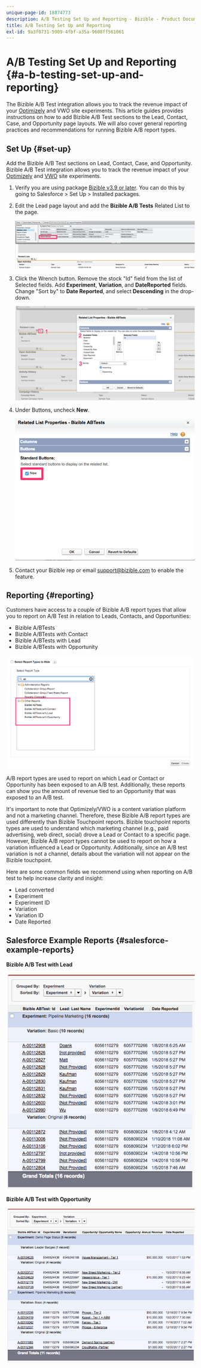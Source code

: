 ```yaml
---
unique-page-id: 18874773
description: A/B Testing Set Up and Reporting - Bizible - Product Documentation
title: A/B Testing Set Up and Reporting
exl-id: 9a3f0731-5909-4fbf-a35a-9608ff561061
---
```

# A/B Testing Set Up and Reporting {#a-b-testing-set-up-and-reporting}

The Bizible A/B Test integration allows you to track the revenue impact of your [Optimizely](https://optimizely.com/) and VWO site experiments. This article guides provides instructions on how to add Bizible A/B Test sections to the Lead, Contact, Case, and Opportunity page layouts. We will also cover general reporting practices and recommendations for running Bizible A/B report types.

## Set Up {#set-up}

Add the Bizible A/B Test sections on Lead, Contact, Case, and Opportunity. Bizible A/B Test integration allows you to track the revenue impact of your [Optimizely](https://optimizely.com/) and [VWO](https://vwo.com/) site experiments.

1. Verify you are using package [Bizible v3.9 or later](https://bizible.com/sf). You can do this by going to Salesforce > Set Up > Installed packages.
1. Edit the Lead page layout and add the **Bizible A/B Tests** Related List to the page.

   ![](assets/1.png)

1. Click the Wrench button. Remove the stock "Id" field from the list of Selected fields. Add **Experiment**, **Variation**, and **DateReported** fields. Change "Sort by" to **Date Reported**, and select **Descending** in the drop-down.

   ![](assets/2.png)

1. Under Buttons, uncheck **New**.

   ![](assets/3.png)

1. Contact your Bizible rep or email support@bizible.com to enable the feature.

## Reporting {#reporting}

Customers have access to a couple of Bizible A/B report types that allow you to report on A/B Test in relation to Leads, Contacts, and Opportunities:

* Bizible A/BTests
* Bizible A/BTests with Contact
* Bizible A/BTests with Lead
* Bizible A/BTests with Opportunity

![](assets/4.png)

A/B report types are used to report on which Lead or Contact or Opportunity has been exposed to an A/B test. Additionally, these reports can show you the amount of revenue tied to an Opportunity that was exposed to an A/B test.

It's important to note that Optimizely/VWO is a content variation platform and not a marketing channel. Therefore, these Bizible A/B report types are used differently than Bizible Touchpoint reports. Bizible touchpoint reports types are used to understand which marketing channel (e.g., paid advertising, web direct, social) drove a Lead or Contact to a specific page. However, Bizible A/B report types cannot be used to report on how a variation influenced a Lead or Opportunity. Additionally, since an A/B test variation is not a channel, details about the variation will not appear on the Bizible touchpoint.

Here are some common fields we recommend using when reporting on A/B test to help increase clarity and insight:

* Lead converted
* Experiment
* Experiment ID
* Variation
* Variation ID
* Date Reported

## Salesforce Example Reports {#salesforce-example-reports}

**Bizible A/B Test with Lead**

![](assets/5.png)

**Bizible A/B Test with Opportunity**

![](assets/6.png)
